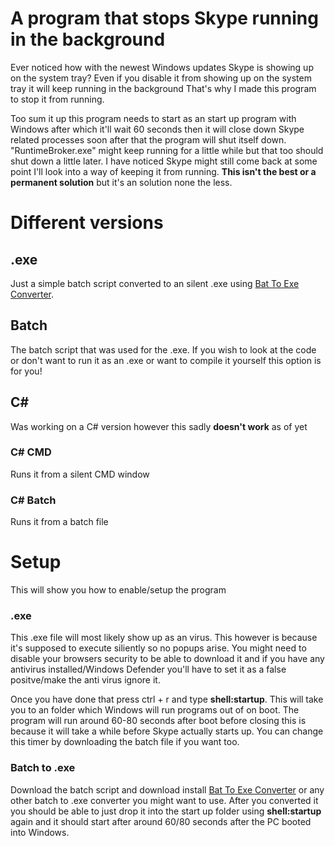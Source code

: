 # A program that stops Skype running in the background
Ever noticed how with the newest Windows updates Skype is showing up on the system tray?
Even if you disable it from showing up on the system tray it will keep running in the background
That's why I made this program to stop it from running.

Too sum it up this program needs to start as an start up program with Windows after which it'll wait 60 seconds then it will close down Skype related processes soon after that the program will shut itself down. "RuntimeBroker.exe" might keep running for a little while but that too should shut down a little later. I have noticed Skype might still come back at some point I'll look into a way of keeping it from running. **This isn't the best or a permanent solution** but it's an solution none the less.

# Different versions
## .exe
Just a simple batch script converted to an silent .exe using [Bat To Exe Converter](http://www.f2ko.de/en/b2e.php).
## Batch
The batch script that was used for the .exe. If you wish to look at the code or don't want to run it as an .exe or want to compile it yourself this option is for you!
## C#
Was working on a C# version however this sadly **doesn't work** as of yet
### C# CMD
Runs it from a silent CMD window
### C# Batch
Runs it from a batch file

# Setup
This will show you how to enable/setup the program

### .exe
This .exe file will most likely show up as an virus. This however is because it's supposed to execute siliently so no popups arise.
You might need to disable your browsers security to be able to download it and if you have any antivirus installed/Windows Defender you'll have to set it as a false positve/make the anti virus ignore it.

Once you have done that press ctrl + r and type **shell:startup**. This will take you to an folder which Windows will run programs out of on boot. The program will run around 60-80 seconds after boot before closing this is because it will take a while before Skype actually starts up. You can change this timer by downloading the batch file if you want too.


### Batch to .exe
Download the batch script and download install [Bat To Exe Converter](http://www.f2ko.de/en/b2e.php) or any other batch to .exe converter you might want to use. After you converted it you should be able to just drop it into the start up folder using **shell:startup** again and it should start after around 60/80 seconds after the PC booted into Windows.
